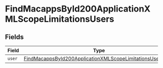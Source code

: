 # FindMacappsById200ApplicationXMLScopeLimitationsUsers


## Fields

| Field                                                                                                                                             | Type                                                                                                                                              | Required                                                                                                                                          | Description                                                                                                                                       |
| ------------------------------------------------------------------------------------------------------------------------------------------------- | ------------------------------------------------------------------------------------------------------------------------------------------------- | ------------------------------------------------------------------------------------------------------------------------------------------------- | ------------------------------------------------------------------------------------------------------------------------------------------------- |
| `user`                                                                                                                                            | [FindMacappsById200ApplicationXMLScopeLimitationsUsersUser](../../models/operations/findmacappsbyid200applicationxmlscopelimitationsusersuser.md) | :heavy_minus_sign:                                                                                                                                | N/A                                                                                                                                               |